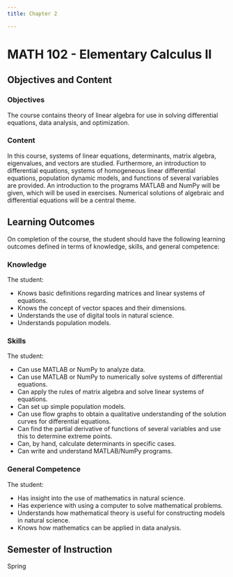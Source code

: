```yaml
---
title: Chapter 2

---
```


# MATH 102 - Elementary Calculus II

## Objectives and Content

### Objectives
The course contains theory of linear algebra for use in solving differential equations, data analysis, and optimization.

### Content
In this course, systems of linear equations, determinants, matrix algebra, eigenvalues, and vectors are studied. Furthermore, an introduction to differential equations, systems of homogeneous linear differential equations, population dynamic models, and functions of several variables are provided. An introduction to the programs MATLAB and NumPy will be given, which will be used in exercises. Numerical solutions of algebraic and differential equations will be a central theme.

## Learning Outcomes
On completion of the course, the student should have the following learning outcomes defined in terms of knowledge, skills, and general competence:

### Knowledge
The student:
- Knows basic definitions regarding matrices and linear systems of equations.
- Knows the concept of vector spaces and their dimensions.
- Understands the use of digital tools in natural science.
- Understands population models.

### Skills
The student:
- Can use MATLAB or NumPy to analyze data.
- Can use MATLAB or NumPy to numerically solve systems of differential equations.
- Can apply the rules of matrix algebra and solve linear systems of equations.
- Can set up simple population models.
- Can use flow graphs to obtain a qualitative understanding of the solution curves for differential equations.
- Can find the partial derivative of functions of several variables and use this to determine extreme points.
- Can, by hand, calculate determinants in specific cases.
- Can write and understand MATLAB/NumPy programs.

### General Competence
The student:
- Has insight into the use of mathematics in natural science.
- Has experience with using a computer to solve mathematical problems.
- Understands how mathematical theory is useful for constructing models in natural science.
- Knows how mathematics can be applied in data analysis.

## Semester of Instruction
Spring
